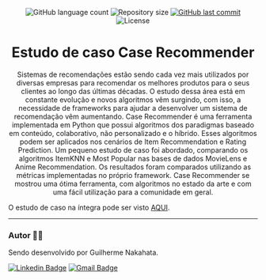 <p align="center">
  <img alt="GitHub language count" src="https://img.shields.io/github/languages/count/GuilhermeNakahata/CaseRecommender?color=%2304D361">

  <img alt="Repository size" src="https://img.shields.io/github/repo-size/GuilhermeNakahata/CaseRecommender">
  
  <a href="https://github.com/GuilhermeNakahata/CaseRecommender/commits/main">
    <img alt="GitHub last commit" src="https://img.shields.io/github/last-commit/GuilhermeNakahata/CaseRecommender">
  </a>
    
   <img alt="License" src="https://img.shields.io/badge/license-MIT-brightgreen">
	

<h1 align="center">Estudo de caso Case Recommender</h1>

<p align="center"> Sistemas de recomendações estão sendo cada vez
mais utilizados por diversas empresas para recomendar os
melhores produtos para o seus clientes ao longo das últimas
décadas. O estudo dessa área está em constante evolução e novos
algoritmos vêm surgindo, com isso, a necessidade de frameworks
para ajudar a desenvolver um sistema de recomendação vêm
aumentando. Case Recommender é uma ferramenta implementada em Python que possui algoritmos dos paradigmas baseado
em conteúdo, colaborativo, não personalizado e o hı́brido. Esses
algoritmos podem ser aplicados nos cenários de Item Recommendation e Rating Prediction. Um pequeno estudo de caso foi
abordado, comparando os algoritmos ItemKNN e Most Popular
nas bases de dados MovieLens e Anime Recommendation. Os
resultados foram comparados utilizando as métricas implementadas no próprio framework. Case Recommender se mostrou uma
ótima ferramenta, com algoritmos no estado da arte e com uma
fácil utilização para a comunidade em geral. </p>

O estudo de caso na íntegra pode ser visto [AQUI](./CaseRecommender.pdf).

---
	
### Autor :technologist:

Sendo desenvolvido por Guilherme Nakahata.

[![Linkedin Badge](https://img.shields.io/badge/-GuilhermeNakahata-blue?style=flat-square&logo=Linkedin&logoColor=white)](https://www.linkedin.com/in/guilherme-henrique-de-souza-nakahata-637459187/) 
[![Gmail Badge](https://img.shields.io/badge/-guilhermenakahata@gmail.com-c14438?style=flat-square&logo=Gmail&logoColor=white)](mailto:GuilhermeNakahata@gmail.com)
